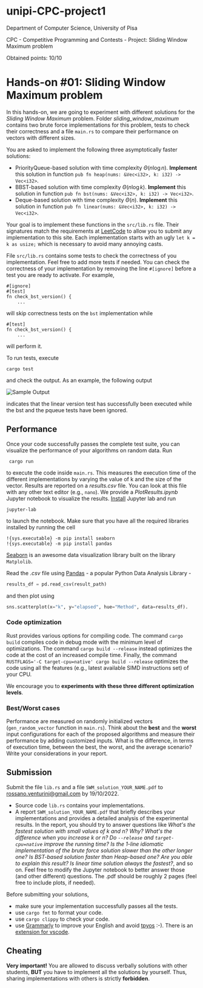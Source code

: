 # unipi-CPC-project1
Department of Computer Science, University of Pisa

CPC - Competitive Programming and Contests - Project: Sliding Window Maximum problem

Obtained points: 10/10

# Hands-on #01: Sliding Window Maximum problem

In this hands-on, we are going to experiment with different solutions for the  *Sliding Window Maximum* problem. 
Folder *sliding_window_maximum* contains two brute force implementations for this problem, tests to check their correctness and 
a file ```main.rs``` to compare their performance on vectors with different sizes.

You are asked to implement the following three asymptotically faster solutions:

- PriorityQueue-based solution with time complexity $\Theta(n \log n)$. **Implement** this solution in function ```pub fn heap(nums: &Vec<i32>, k: i32) -> Vec<i32>```. 
- BBST-based solution with time complexity $\Theta(n \log k)$. **Implement** this solution in function ```pub fn bst(nums: &Vec<i32>, k: i32) -> Vec<i32>```. 
- Deque-based solution with time complexity $\Theta(n)$. **Implement** this solution in function ```pub fn linear(nums: &Vec<i32>, k: i32) -> Vec<i32>```. 

Your goal is to implement these functions in the ```src/lib.rs``` file. Their signatures match the requirements at [LeetCode](https://leetcode.com/problems/sliding-window-maximum/) to allow you to submit any implementation to this site. 
Each implementation starts with an ugly ```let k = k as usize;``` which is necessary to avoid many annoying casts.

File ```src/lib.rs``` contains some tests to check the correctness of you implementation. Feel free to add more tests if needed.
You can check the correctness of your implementation by removing the line ```#[ignore]``` before a test you are ready to activate. 
For example, 
```
#[ignore]
#[test]
fn check_bst_version() {
    ...
```
will skip correctness tests on the ```bst``` implementation while 
```
#[test]
fn check_bst_version() {
    ...
```
will perform it. 

To run tests, execute
```
cargo test
```
and check the output. 
As an example, the following output

![Sample Output](imgs/test_passed.png)

indicates that the linear version test has successfully been executed while the bst and the pqueue tests have been ignored.


## Performance
Once your code successfully passes the complete test suite, you can visualize the performance of your algorithms on random data. 
Run

``` cargo run```

to execute the code inside ```main.rs```. 
This measures the execution time of the different implementations by varying the value of k and the size of the vector. 
Results are reported on a *results.csv* file. 
You can look at this file with any other text editor (e.g., ```nano```). 
We provide a *PlotResults.ipynb* Jupyter notebook to visualize the results. [Install](https://jupyter.org/install) Jupyter lab and run 

```jupyter-lab``` 

to launch the notebook. Make sure that you have all the required libraries installed by running the cell 

```
!{sys.executable} -m pip install seaborn
!{sys.executable} -m pip install pandas
```

[Seaborn](https://seaborn.pydata.org/) is an awesome data visualization library built on the library ```Matplolib```. 

Read the *.csv* file using [Pandas](https://pandas.pydata.org) - a popular Python Data Analysis Library -

```python
results_df = pd.read_csv(result_path)
```

and then plot using

```python
sns.scatterplot(x="k", y="elapsed", hue="Method", data=results_df).
```

### Code optimization

Rust provides various options for compiling code. The command ```cargo build``` compiles code in debug mode with the minimum 
level of optimizations. 
The command ```cargo build --release``` instead optimizes the code at the cost of an increased compile time.
Finally, the command ```RUSTFLAGS='-C target-cpu=native' cargo build --release``` optimizes the code using all the features 
(e.g., latest available SIMD instructions set) of your CPU.

We encourage you to **experiments with these three different optimization levels**.

### Best/Worst cases

Performance are measured on randomly initialized vectors  (```gen_random_vector``` function in ```main.rs```). Think about the __best__ and the __worst__ input configurations for each of the proposed algorithms and measure their performance by adding customized inputs. What is the difference, in terms of execution time, between the best, the worst, and the average scenario? Write your considerations in your report. 

## Submission
Submit the file ```lib.rs``` and a file ```SWM_solution_YOUR_NAME.pdf``` to [rossano.venturini@gmail.com](mailto:rossano.venturini@gmail.com) by 19/10/2022. 

- Source code ```lib.rs``` contains your implementations.
- A report ```SWM_solution_YOUR_NAME.pdf``` that briefly describes your implementations and provides a detailed analysis of the experimental results. In the report, you should try to answer questions like *What's the fastest solution with small values of $k$ and $n$? Why? What's the difference when you increase $k$ or $n$? Do ```--release``` and ```target-cpu=native``` improve the running time? Is the 1-line idiomatic implementation of the brute force solution slower than the other longer one? Is BST-based solution faster than Heap-based one? Are you able to explain this result? Is linear time solution always the fastest?*, and so on. Feel free to modify the Jupyter notebook to better answer those (and other different) questions. The .pdf should be roughly 2 pages (feel free to include plots, if needed).

Before submitting your solutions, 
- make sure your implementation successfully passes all the tests.
- use ```cargo fmt``` to format your code. 
- use ```cargo clippy``` to check your code.
- use [Grammarly](https://grammarly.com/) to improve your English and avoid [tpyos](https://en.wiktionary.org/wiki/tpyo#English) :-). There is an [extension for vscode](https://marketplace.visualstudio.com/items?itemName=znck.grammarly).  

## Cheating
**Very important!** You are allowed to discuss verbally solutions with other
students, **BUT** you have to implement all the solutions by yourself. 
Thus, sharing implementations with others is strictly **forbidden**.
